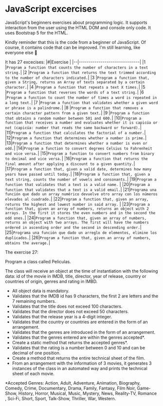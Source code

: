 # JavaScript excercises
JavaScript's beginners exercises about programming logic. It supports interaction from the user using the HTML DOM and console only code. It uses Bootstrap 5 for the HTML.

Kindly reminder that this is the code from a beginner of JavaScript. Of course, it contains code that can be improved. I'm still learning, like everyone else 😬

It has 27 excecises:
|#|Exercise                       |
|--|-------------------------------|
|1 |`Program a function that counts the number of characters in a text string.`|
|2 |`Program a function that returns the text trimmed according to the number of characters indicated.`|
|3 |`Program a function that, given a String, returns an Array of texts separated by a certain character.`|
|4 |`Program a function that repeats a text X times.`|
|5 |`Program a function that reverses the words of a text string.`|
|6 |`Program a function to count the number of times a word is repeated in a long text.`|
|7 |`Program a function that validates whether a given word or phrase is a palindrome.`|
|8 |`Program a function that removes a certain character pattern from a given text.`|
|9 |`Program a function that obtains a random number between 501 and 600.`|
|10|`Program a function that receives a number and evaluates whether it is capicúa or not (capicúa: number that reads the same backward or forward).`|
|11|`Program a function that calculates the factorial of a number.`|
|12|`Program a function that determines whether a number is prime.`|
|13|`Program a function that determines whether a number is even or odd.`|
|14|`Program a function to convert degrees Celsius to Fahrenheit and vice versa.`|
|15|`Program a function to convert numbers from binary to decimal and vice versa.`|
|16|`Program a function that returns the final amount after applying a discount to a given quantity.`|
|17|`Program a function that, given a valid date, determines how many years have passed until today.`|
|18|`Program a function that, given a text string, counts the number of vowels and consonants.`|
|19|`Program a function that validates that a text is a valid name.`            |
|20|`Program a function that validates that a text is a valid email.`|
|21|`Programa una función que dado un array numérico devuelve otro array con los números elevados al cuadrado.`|
|22|`Program a function that, given an array, returns the highest and lowest number in said array.`            |
|23|`Program a function that, given an array of numbers, returns an object with 2 arrays. In the first it stores the even numbers and in the second the odd ones.`|
|24|`Program a function that, given an array of numbers, returns an object with two arrays. The first will have the numbers ordered in ascending order and the second in descending order.`|
|25|`Programa una función que dado un arreglo de elementos, elimine los duplicados.`|
|26|`Program a function that, given an array of numbers, obtains the average.`|


The exercise 27:

Program a class called Peliculas.

The class will receive an object at the time of instantiation with the following data: id of the movie in IMDB, title, director, year of release, country or countries of origin, genres and rating in IMBD.
   - All object data is mandatory.
   - Validates that the IMDB id has 9 characters, the first 2 are letters and the
      7 remaining numbers.
   - Validates that the title does not exceed 100 characters.
   - Validates that the director does not exceed 50 characters.
   - Validates that the release year is a 4-digit integer.
   - Validates that the country or countries are entered in the form of an arrangement.
   - Validates that the genres are introduced in the form of an arrangement.
   - Validates that the genres entered are within the genres
      accepted*.
   - Create a static method that returns the accepted genres*.
   - Validates that the rating is a number between 0 and 10 and can be
     decimal of one position.
   - Create a method that returns the entire technical sheet of the film.
   - From an arrangement with the information of 3 movies, it generates 3
     instances of the class in an automated way and prints the technical sheet
     of each movie.

*Accepted Genres: Action, Adult, Adventure, Animation, Biography, Comedy, Crime, Documentary, Drama, Family, Fantasy, Film Noir, Game-Show, History, Horror, Musical, Music, Mystery, News, Reality-TV, Romance , Sci-Fi, Short, Sport, Talk-Show, Thriller, War, Western.
